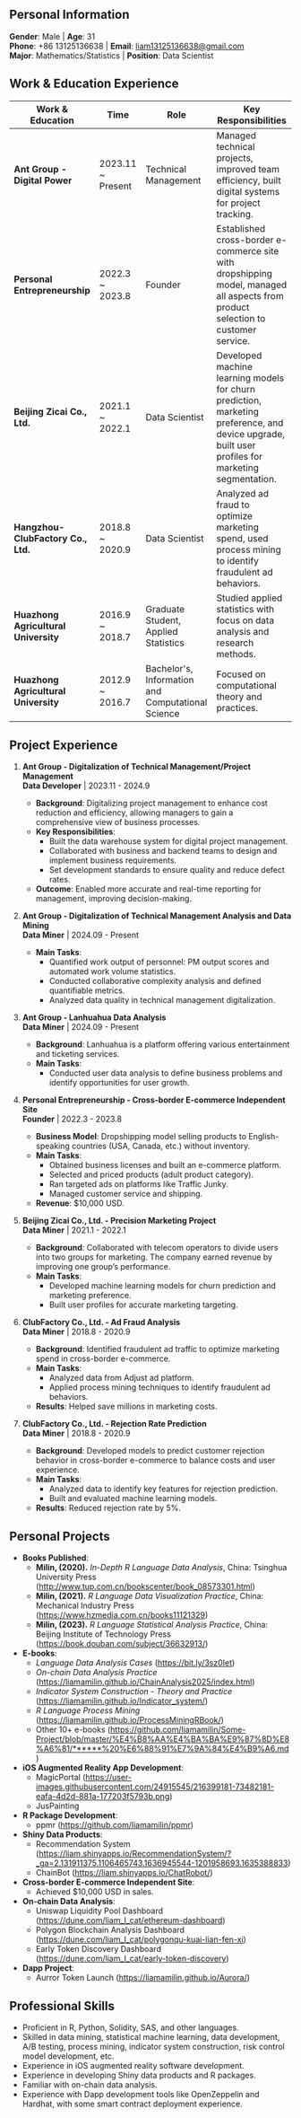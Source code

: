 ## Personal Information

**Gender**: Male | **Age**: 31  
**Phone**: +86 13125136638 | **Email**: liam13125136638@gmail.com  
**Major**: Mathematics/Statistics | **Position**: Data Scientist  

## Work & Education Experience

| **Work & Education**             | **Time**            | **Role**                | **Key Responsibilities** |
|----------------------------------|---------------------|-------------------------|--------------------------|
| **Ant Group - Digital Power**    | 2023.11 ~ Present   | Technical Management    | Managed technical projects, improved team efficiency, built digital systems for project tracking. |
| **Personal Entrepreneurship**    | 2022.3 ~ 2023.8     | Founder                 | Established cross-border e-commerce site with dropshipping model, managed all aspects from product selection to customer service. |
| **Beijing Zicai Co., Ltd.**      | 2021.1 ~ 2022.1     | Data Scientist          | Developed machine learning models for churn prediction, marketing preference, and device upgrade, built user profiles for marketing segmentation. |
| **Hangzhou-ClubFactory Co., Ltd.** | 2018.8 ~ 2020.9  | Data Scientist          | Analyzed ad fraud to optimize marketing spend, used process mining to identify fraudulent ad behaviors. |
| **Huazhong Agricultural University** | 2016.9 ~ 2018.7 | Graduate Student, Applied Statistics | Studied applied statistics with focus on data analysis and research methods. |
| **Huazhong Agricultural University** | 2012.9 ~ 2016.7 | Bachelor's, Information and Computational Science | Focused on computational theory and practices. |

## Project Experience

1. **Ant Group - Digitalization of Technical Management/Project Management**  
   **Data Developer** | 2023.11 - 2024.9  
   - **Background**: Digitalizing project management to enhance cost reduction and efficiency, allowing managers to gain a comprehensive view of business processes.  
   - **Key Responsibilities**:  
     - Built the data warehouse system for digital project management.  
     - Collaborated with business and backend teams to design and implement business requirements.  
     - Set development standards to ensure quality and reduce defect rates.  
   - **Outcome**: Enabled more accurate and real-time reporting for management, improving decision-making.

2. **Ant Group - Digitalization of Technical Management Analysis and Data Mining**  
   **Data Miner** | 2024.09 - Present  
   - **Main Tasks**:  
     - Quantified work output of personnel: PM output scores and automated work volume statistics.  
     - Conducted collaborative complexity analysis and defined quantifiable metrics.  
     - Analyzed data quality in technical management digitalization.

3. **Ant Group - Lanhuahua Data Analysis**  
   **Data Miner** | 2024.09 - Present  
   - **Background**: Lanhuahua is a platform offering various entertainment and ticketing services.  
   - **Main Tasks**:  
     - Conducted user data analysis to define business problems and identify opportunities for user growth.

4. **Personal Entrepreneurship - Cross-border E-commerce Independent Site**  
   **Founder** | 2022.3 - 2023.8  
   - **Business Model**: Dropshipping model selling products to English-speaking countries (USA, Canada, etc.) without inventory.  
   - **Main Tasks**:  
     - Obtained business licenses and built an e-commerce platform.  
     - Selected and priced products (adult product category).  
     - Ran targeted ads on platforms like Traffic Junky.  
     - Managed customer service and shipping.  
   - **Revenue**: $10,000 USD.

5. **Beijing Zicai Co., Ltd. - Precision Marketing Project**  
   **Data Miner** | 2021.1 - 2022.1  
   - **Background**: Collaborated with telecom operators to divide users into two groups for marketing. The company earned revenue by improving one group’s performance.  
   - **Main Tasks**:  
     - Developed machine learning models for churn prediction and marketing preference.  
     - Built user profiles for accurate marketing targeting.

6. **ClubFactory Co., Ltd. - Ad Fraud Analysis**  
   **Data Miner** | 2018.8 - 2020.9  
   - **Background**: Identified fraudulent ad traffic to optimize marketing spend in cross-border e-commerce.  
   - **Main Tasks**:  
     - Analyzed data from Adjust ad platform.  
     - Applied process mining techniques to identify fraudulent ad behaviors.  
   - **Results**: Helped save millions in marketing costs.

7. **ClubFactory Co., Ltd. - Rejection Rate Prediction**  
   **Data Miner** | 2018.8 - 2020.9  
   - **Background**: Developed models to predict customer rejection behavior in cross-border e-commerce to balance costs and user experience.  
   - **Main Tasks**:  
     - Analyzed data to identify key features for rejection prediction.  
     - Built and evaluated machine learning models.  
   - **Results**: Reduced rejection rate by 5%.

## Personal Projects

* **Books Published**:
    * **Milin, (2020).** *In-Depth R Language Data Analysis*, China: Tsinghua University Press (http://www.tup.com.cn/bookscenter/book_08573301.html)
    * **Milin, (2021).** *R Language Data Visualization Practice*, China: Mechanical Industry Press (https://www.hzmedia.com.cn/books11121329)
    * **Milin, (2023).** *R Language Statistical Analysis Practice*, China: Beijing Institute of Technology Press (https://book.douban.com/subject/36632913/)
* **E-books**:
    * *Language Data Analysis Cases* (https://bit.ly/3sz0Iet)
    * *On-chain Data Analysis Practice* (https://liamamilin.github.io/ChainAnalysis2025/index.html)
    * *Indicator System Construction - Theory and Practice* (https://liamamilin.github.io/Indicator_system/)
    * *R Language Process Mining* (https://liamamilin.github.io/ProcessMiningRBook/)
    * Other 10+ e-books (https://github.com/liamamilin/Some-Project/blob/master/%E4%B8%AA%E4%BA%BA%E9%87%8D%E8%A6%81/******%20%E6%88%91%E7%9A%84%E4%B9%A6.md)
* **iOS Augmented Reality App Development**:
    * MagicPortal (https://user-images.githubusercontent.com/24915545/216399181-73482181-eafa-4d2d-881a-177203f5793b.png)
    * JusPainting
* **R Package Development**:
    - ppmr (https://github.com/liamamilin/ppmr)
* **Shiny Data Products**:
    - Recommendation System (https://liam.shinyapps.io/RecommendationSystem/?_ga=2.131911375.1106465743.1636945544-1201958693.1635388833)
    - ChainBot (https://liam.shinyapps.io/ChatRobot/)
* **Cross-border E-commerce Independent Site**:
    - Achieved $10,000 USD in sales.
* **On-chain Data Analysis**:
    - Uniswap Liquidity Pool Dashboard (https://dune.com/liam_l_cat/ethereum-dashboard)
    - Polygon Blockchain Analysis Dashboard (https://dune.com/liam_l_cat/polygonqu-kuai-lian-fen-xi)
    - Early Token Discovery Dashboard (https://dune.com/liam_l_cat/early-token-discovery)
* **Dapp Project**:
    - Aurror Token Launch (https://liamamilin.github.io/Aurora/)

## Professional Skills

* Proficient in R, Python, Solidity, SAS, and other languages.
* Skilled in data mining, statistical machine learning, data development, A/B testing, process mining, indicator system construction, risk control model development, etc.
* Experience in iOS augmented reality software development.
* Experience in developing Shiny data products and R packages.
* Familiar with on-chain data analysis.
* Experience with Dapp development tools like OpenZeppelin and Hardhat, with some smart contract deployment experience.
